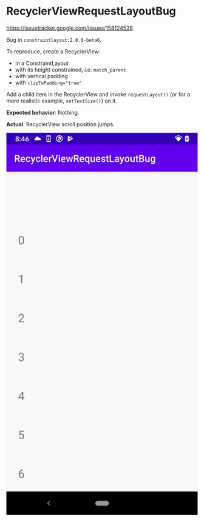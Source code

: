 # RecyclerViewRequestLayoutBug

https://issuetracker.google.com/issues/158124538

Bug in `constraintlayout:2.0.0-beta6`.

To reproduce, create a RecyclerView:
 - in a ConstraintLayout
 - with its height constrained, i.e. `match_parent`
 - with vertical padding
 - with `clipToPadding="true"`
 
Add a child item in the RecyclerView and invoke `requestLayout()` (or for a more realistic example, `setTextSize()`) on it.

**Expected behavior**: Nothing.

**Actual**: RecyclerView scroll position jumps.

![](demo.gif)
